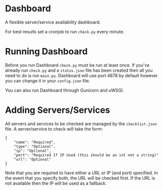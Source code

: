 Dashboard
===
A flexible server/service availability dashboard.

For best results set a cronjob to run `check.py` every minute.

Running Dashboard
===
Before you run Dashboard `check.py` must be run at least once. If you've already run `check.py` and a `status.json` file has been created then all you need to do is run `main.py`. Dashboard will use port 4678 by default however you can change it in your `config.json` file.

You can also run Dashboard through Gunicorn and uWSGI.

Adding Servers/Services
===

All servers and services to be checked are managed by the `checklist.json` file. A server/service to check will take the form:
```
{
    "name": "Required",
    "type": "Optional",
    "ip": "Optional",
    "port": "Required If IP Used (this should be an int not a string)"
    "url": "Optional"
}
```
Note that you are required to have either a URL or IP (and port) specified. In the event that you specify both, the URL will be checked first. If the URL is not available then the IP will be used as a fallback.

